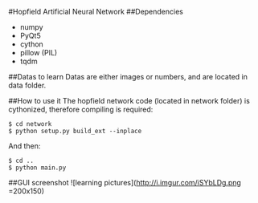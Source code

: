 #Hopfield Artificial Neural Network
##Dependencies
* numpy
* PyQt5
* cython
* pillow (PIL)
* tqdm

##Datas to learn
Datas are either images or numbers, and are located in data folder. 

##How to use it
The hopfield network code (located in network folder) is cythonized, therefore compiling is required:
    
    $ cd network
    $ python setup.py build_ext --inplace

And then: 

    $ cd .. 
    $ python main.py

##GUI screenshot
![learning pictures](http://i.imgur.com/iSYbLDg.png =200x150)



